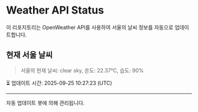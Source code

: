 
# Weather API Status

이 리포지토리는 OpenWeather API를 사용하여 서울의 날씨 정보를 자동으로 업데이트합니다.

## 현재 서울 날씨
> 서울의 현재 날씨: clear sky, 온도: 22.37°C, 습도: 90%

⏳ 업데이트 시간: 2025-09-25 10:27:23 (UTC)

---
자동 업데이트 봇에 의해 관리됩니다.
